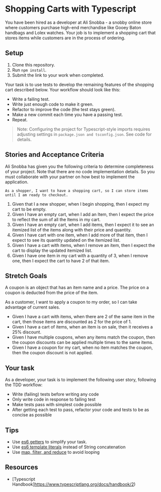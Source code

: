 # Shopping Carts with Typescript

You have been hired as a developer at Ali Snobba - a snobby online store where customers purchase high-end merchandise like Gooey Baton handbags and Lolex watches. Your job is to implement a shopping cart that stores items while customers are in the process of ordering.

## Setup

1. Clone this repository.
1. Run `npm install`. 
1. Submit the link to your work when completed.

Your task is to use tests to develop the remaining features of the shopping cart described below. Your workflow should look like this:

* Write a failing test.
* Write just enough code to make it green.
* Refactor to improve the code (the test stays green).
* Make a new commit each time you have a passing test.
* Repeat.

> Note: Configuring the project for Typescript-style imports requires adjusting settings in `package.json and tsconfig.json`. See code for details.


## Stories and Acceptance Criteria

Ali Snobba has given you the following criteria to determine completeness of your project. Note that there are no code implementation details. So you must collaborate with your partner on how best to implement the application.

`As a shopper, I want to have a shopping cart, so I can store items until I am ready to checkout.`

1. Given that I a new shopper, when I begin shopping, then I expect my cart to be empty.
1. Given I have an empty cart, when I add an Item, then I expect the price to reflect the sum of all the Items in my cart.
1. Given I have an empty cart, when I add items, then I expect it to see an itemized list of the items along with their price and quantity.
1. Given I have cart with one item, when I add more of that item, then I expect to see its quantity updated on the itemized list.
1. Given I have a cart with items, when I remove an item, then I expect the cart to display the updated itemized list.
1. Given I have one item in my cart with a quantity of 3, when I remove one, then I expect the cart to have 2 of that item.

## Stretch Goals

A coupon is an object that has an item name and a price. The price on a coupon is deducted from the price of the item.

As a customer, I want to apply a coupon to my order, so I can take advantage of current sales.

* Given I have a cart with items, when there are 2 of the same item in the cart, then those items are discounted as 2 for the price of 1.
* Given I have a cart of items, when an item is on sale, then it receives a 25% discount.
* Given I have multiple coupons, when any items match the coupon, then the coupon discounts can be applied multiple times to the same items.
* Given I have a coupon for my cart, when no item matches the coupon, then the coupon discount is not applied.

## Your task

As a developer, your task is to implement the following user story, following the TDD workflow:

- Write (failing) tests before writing any code
- Only write code in response to failing test
- Make tests pass with simplest code possible
- After getting each test to pass, refactor your code and tests to be as concise as possible


## Tips

- Use [es6 getters](https://developer.mozilla.org/en-US/docs/Web/JavaScript/Reference/Functions/get) to simplify your task.
- Use [es6 template literals](https://developer.mozilla.org/en-US/docs/Web/JavaScript/Reference/Template_literals) instead of String concatenation
- Use [map, filter, and reduce](https://danmartensen.svbtle.com/javascripts-map-reduce-and-filter) to avoid looping

## Resources

- [Typescript Handbook]https://www.typescriptlang.org/docs/handbook/2)
